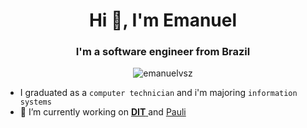 <h1 align="center">Hi 👋, I'm Emanuel</h1>
<h3 align="center">I'm a software engineer from Brazil</h3>
<p align="center"> <img src="https://komarev.com/ghpvc/?username=emanuelvsz&label=Visitas%20&color=0e75b6&style=flat" alt="emanuelvsz" /> </p>

- I graduated as a ``computer technician`` and i'm majoring ``information systems``
- 🔭 I’m currently working on  <a href="https://github.com/DIT-IFAL"> **DIT** </a> and <a href="https://github.com/pauli-ai">Pauli</a>
